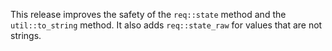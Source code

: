 This release improves the safety of the `req::state` method and the `util::to_string` method. It also adds `req::state_raw` for values that are not strings.